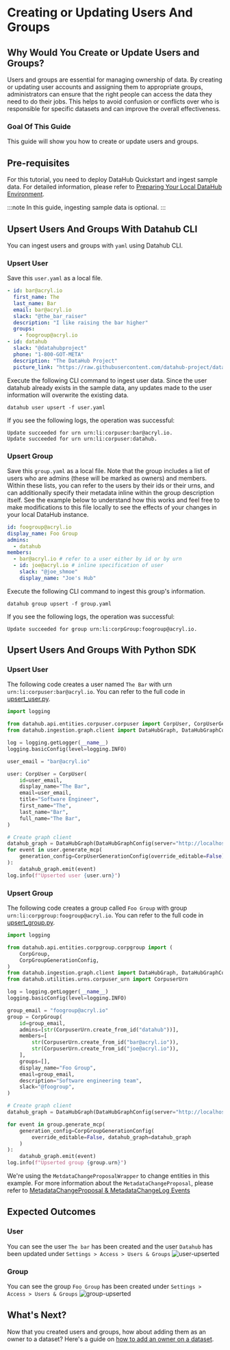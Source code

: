 # Creating or Updating Users And Groups

## Why Would You Create or Update Users and Groups?
Users and groups are essential for managing ownership of data. 
By creating or updating user accounts and assigning them to appropriate groups, administrators can ensure that the right people can access the data they need to do their jobs. 
This helps to avoid confusion or conflicts over who is responsible for specific datasets and can improve the overall effectiveness. 

### Goal Of This Guide
This guide will show you how to create or update users and groups.

## Pre-requisites
For this tutorial, you need to deploy DataHub Quickstart and ingest sample data. 
For detailed information, please refer to [Preparing Your Local DataHub Environment](/docs/api/tutorials/references/prepare-datahub.md).

:::note
In this guide, ingesting sample data is optional.
:::

## Upsert Users And Groups With Datahub CLI

You can ingest users and groups with `yaml` using Datahub CLI. 

### Upsert User

Save this `user.yaml` as a local file.

```yaml
- id: bar@acryl.io
  first_name: The
  last_name: Bar
  email: bar@acryl.io
  slack: "@the_bar_raiser"
  description: "I like raising the bar higher"
  groups:
    - foogroup@acryl.io
- id: datahub
  slack: "@datahubproject"
  phone: "1-800-GOT-META"
  description: "The DataHub Project"
  picture_link: "https://raw.githubusercontent.com/datahub-project/datahub/master/datahub-web-react/src/images/datahub-logo-color-stable.svg"
```

Execute the following CLI command to ingest user data. 
Since the user datahub already exists in the sample data, any updates made to the user information will overwrite the existing data.
```
datahub user upsert -f user.yaml
```

If you see the following logs, the operation was successful:
```shell
Update succeeded for urn urn:li:corpuser:bar@acryl.io.
Update succeeded for urn urn:li:corpuser:datahub.
```

### Upsert Group

Save this `group.yaml` as a local file. Note that the group includes a list of users who are admins (these will be marked as owners) and members.
Within these lists, you can refer to the users by their ids or their urns, and can additionally specify their metadata inline within the group description itself. See the example below to understand how this works and feel free to make modifications to this file locally to see the effects of your changes in your local DataHub instance.

```yaml
id: foogroup@acryl.io
display_name: Foo Group
admins:
  - datahub
members:
  - bar@acryl.io # refer to a user either by id or by urn
  - id: joe@acryl.io # inline specification of user
    slack: "@joe_shmoe"
    display_name: "Joe's Hub"
```

Execute the following CLI command to ingest this group's information. 

```
datahub group upsert -f group.yaml
```

If you see the following logs, the operation was successful:
```shell
Update succeeded for group urn:li:corpGroup:foogroup@acryl.io.
```

## Upsert Users And Groups With Python SDK

### Upsert User

The following code creates a user named `The Bar` with urn `urn:li:corpuser:bar@acryl.io`.
You can refer to the full code in [upsert_user.py](https://github.com/datahub-project/datahub/blob/master/metadata-ingestion/examples/library/upsert_user.py).

```python
import logging

from datahub.api.entities.corpuser.corpuser import CorpUser, CorpUserGenerationConfig
from datahub.ingestion.graph.client import DataHubGraph, DataHubGraphConfig

log = logging.getLogger(__name__)
logging.basicConfig(level=logging.INFO)

user_email = "bar@acryl.io"

user: CorpUser = CorpUser(
    id=user_email,
    display_name="The Bar",
    email=user_email,
    title="Software Engineer",
    first_name="The",
    last_name="Bar",
    full_name="The Bar",
)

# Create graph client
datahub_graph = DataHubGraph(DataHubGraphConfig(server="http://localhost:8080"))
for event in user.generate_mcp(
    generation_config=CorpUserGenerationConfig(override_editable=False)
):
    datahub_graph.emit(event)
log.info(f"Upserted user {user.urn}")
```

### Upsert Group

The following code creates a group called `Foo Group` with group `urn:li:corpgroup:foogroup@acryl.io`.
You can refer to the full code in [upsert_group.py](https://github.com/datahub-project/datahub/blob/master/metadata-ingestion/examples/library/upsert_group.py).

```python
import logging

from datahub.api.entities.corpgroup.corpgroup import (
    CorpGroup,
    CorpGroupGenerationConfig,
)
from datahub.ingestion.graph.client import DataHubGraph, DataHubGraphConfig
from datahub.utilities.urns.corpuser_urn import CorpuserUrn

log = logging.getLogger(__name__)
logging.basicConfig(level=logging.INFO)

group_email = "foogroup@acryl.io"
group = CorpGroup(
    id=group_email,
    admins=[str(CorpuserUrn.create_from_id("datahub"))],
    members=[
        str(CorpuserUrn.create_from_id("bar@acryl.io")),
        str(CorpuserUrn.create_from_id("joe@acryl.io")),
    ],
    groups=[],
    display_name="Foo Group",
    email=group_email,
    description="Software engineering team",
    slack="@foogroup",
)

# Create graph client
datahub_graph = DataHubGraph(DataHubGraphConfig(server="http://localhost:8080"))

for event in group.generate_mcp(
    generation_config=CorpGroupGenerationConfig(
        override_editable=False, datahub_graph=datahub_graph
    )
):
    datahub_graph.emit(event)
log.info(f"Upserted group {group.urn}")
```

We're using the `MetdataChangeProposalWrapper` to change entities in this example.
For more information about the `MetadataChangeProposal`, please refer to [MetadataChangeProposal & MetadataChangeLog Events](/docs/advanced/mcp-mcl.md)

## Expected Outcomes

### User
You can see the user `The bar` has been created and the user `Datahub` has been updated under `Settings > Access > Users & Groups`
![user-upserted](../../imgs/apis/tutorials/user-upserted.png)

### Group
You can see the group `Foo Group` has been created under `Settings > Access > Users & Groups`
![group-upserted](../../imgs/apis/tutorials/group-upserted.png)

## What's Next?
Now that you created users and groups, how about adding them as an owner to a dataset? Here's a guide on [how to add an owner on a dataset](/docs/api/tutorials/adding-ownerships.md). 

